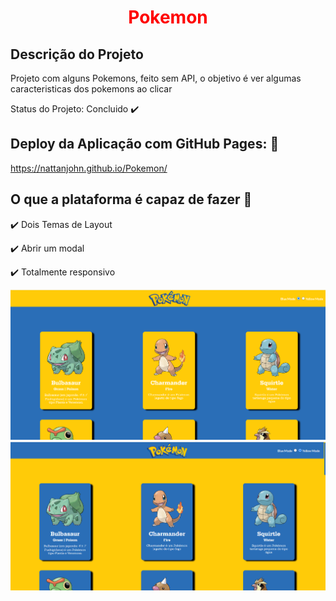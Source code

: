 <h1 align="center" style="color:red;">Pokemon</h1>


## Descrição do Projeto 
<p>Projeto com alguns Pokemons, feito sem API, o objetivo é ver algumas caracteristicas dos pokemons ao clicar </p>

Status do Projeto: Concluido :heavy_check_mark:


## Deploy da Aplicação com GitHub Pages: :dash:
https://nattanjohn.github.io/Pokemon/


## O que a plataforma é capaz de fazer :checkered_flag:

✔️ Dois Temas de Layout

✔️ Abrir um modal

✔️ Totalmente responsivo




<div margin-bottom = "50px">
  <img   width="800px" src="images/pic1.png">
</div>
<div>
  <img  width="800px" src="images/pic2.png">
</div>
